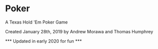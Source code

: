 # Poker
A Texas Hold 'Em Poker Game 

Created January 28th, 2019 by Andrew Morawa and Thomas Humphrey

*** Updated in early 2020 for fun ***

